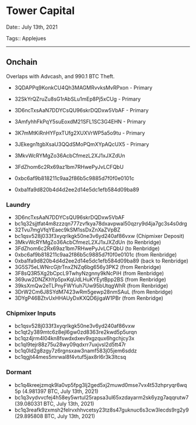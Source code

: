 # Tower Capital

Date:: July 13th, 2021

Tags:: Applejues

---

## Onchain

Overlaps with Advcash, and 990.1 BTC Theft.

- 3QDAPPq9KonkCU4Qh3MAGMRvvksMvRPxon - Primary
- 32SkYrQZruZu8sG1rAbSLu1mEp8Pj5xCUg - Primary
- 3D6ncTxsAaN7DDYCsQU96skrDQDxw5VbAF - Primary
- 3AmfyhhFkPqY5suEoxdM21SFL1SC3G4EHN - Primary
- 3K7mMtKiRnHYFpxTUfg2XUXVrWP5a5o9tu - Primary
- 3JEkegn1tgbXsaU3QQdSMoPQmXYpAQcUX5 - Primary


- 3MkvWcRYMgZo36AcbCfmezL2XJ1xJXZdUn
- 3FdZhom6c2Rx69az1bm7RHwePyJvLCFQbU
- 0xbc6af9b818211c9aa2f86b5c9885d7f0f0e0101c
- 0xba1fa9d820b4d4d2ee2d14e5dc1efb584d09ba89

### Laundry

- 3D6ncTxsAaN7DDYCsQU96skrDQDxw5VbAF
- bc1q32sjjtfat4m8zzzqn777zvfkya78dxavpwal50qzry9d4ja7gc3s4s0drg
- 32Tvu7mgVfqYEaec9kSM1ssDxZnXaZVpBZ
- bc1qsv528j033f3xyqrlkgk50ne3v6yd240af86vxw (Chipmixer Deposit)
- 3MkvWcRYMgZo36AcbCfmezL2XJ1xJXZdUn (to Renbridge)
- 3FdZhom6c2Rx69az1bm7RHwePyJvLCFQbU (to Renbridge)
- 0xbc6af9b818211c9aa2f86b5c9885d7f0f0e0101c (from Renbridge)
- 0xba1fa9d820b4d4d2ee2d14e5dc1efb584d09ba89  (back to Renbridge)
- 3G5S75eLWNrcGjtrTnxZNZq6bg656y3PK2 (from Renbridge)
- 3F8sQ3R5Xg2bCpcL9TwhyNzgnny9kNcPiH (from Renbridge)
- 369uw2DNZKhYp5pxKqUdLHuKYEytBpp2BS (from Renbridge)
- 39ksXmQw2eTLPnyFWYiuh7Uw95bUtqgWhR (from Renbridge)
- 3DrW2Cm6J8SYdM7423wRm5gewp28nmSAuL (from Renbridge)
- 3DYgP46BZtvUxHHAUyDxKXQD6jigaW1PBr (from Renbridge)



### Chipmixer Inputs

- bc1qsv528j033f3xyqrlkgk50ne3v6yd240af86vxw
- bc1qt2y389mtc6z8ejl6gw0zd8363re2kwd5p5urqn
- bc1qz4jrm4l04kn8fswdxdxev9xgzqux6hgchjcy3x
- bc1ql9tejr88z75u28wy09qdxrr7uxjvsl2d5tt47r
- bc1q0ld2g8zgy7z6rgnsxaw3namf583j05jem6sddz
- bc1qgjt44mes5mrwal8f4vtuf5jax8rl6r3k3ltcsq


### Dormant

- bc1q4kreejzmqk9la0vp5fpg3lj2ged5xj2muwd0mse7vx4t53zhpryqr6wq5p (4.981397 BTC, July 13th, 2021)
- bc1q3vydvvcfej4h58ey5wrtul25rapsa3ul65xzdayarm2sk6yzg7aqqrutw7 (39.080331 BTC, July 13th, 2021)
- bc1q3reafk9zxmsh2felrvxhhvcetsy23tz8s47guknuc6s3cw3lecds9rg2y9 (29.895808 BTC, July 13th, 2021)
